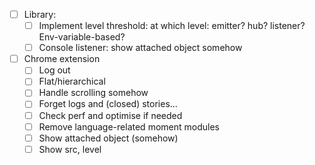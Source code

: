 - [ ] Library:
    + [ ] Implement level threshold: at which level: emitter? hub? listener? Env-variable-based?
    + [ ] Console listener: show attached object somehow
- [ ] Chrome extension
    - [ ] Log out
    - [ ] Flat/hierarchical
    - [ ] Handle scrolling somehow
    - [ ] Forget logs and (closed) stories...
    - [ ] Check perf and optimise if needed
    - [ ] Remove language-related moment modules
    - [ ] Show attached object (somehow)
    - [ ] Show src, level
